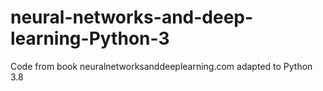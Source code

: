 # neural-networks-and-deep-learning-Python-3
Code from book neuralnetworksanddeeplearning.com adapted to Python 3.8
